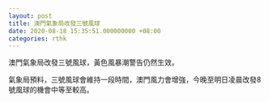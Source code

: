 ```yaml
---
layout: post
title: 澳門氣象局改發三號風球
date: 2020-08-18 15:35:51.000000000 +08:00
categories: rthk
---
```


澳門氣象局改發三號風球，黃色風暴潮警告仍然生效。

氣象局預料，三號風球會維持一段時間，澳門風力會增強，今晚至明日凌晨改發8號風球的機會中等至較高。
